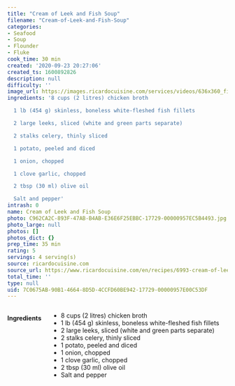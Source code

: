 ```yaml
---
title: "Cream of Leek and Fish Soup"
filename: "Cream-of-Leek-and-Fish-Soup"
categories:
- Seafood
- Soup
- Flounder
- Fluke
cook_time: 30 min
created: '2020-09-23 20:27:06'
created_ts: 1600892826
description: null
difficulty: ''
image_url: https://images.ricardocuisine.com/services/videos/636x360_fish-654.jpg
ingredients: '8 cups (2 litres) chicken broth

  1 lb (454 g) skinless, boneless white-fleshed fish fillets

  2 large leeks, sliced (white and green parts separate)

  2 stalks celery, thinly sliced

  1 potato, peeled and diced

  1 onion, chopped

  1 clove garlic, chopped

  2 tbsp (30 ml) olive oil

  Salt and pepper'
intrash: 0
name: Cream of Leek and Fish Soup
photo: C962CA2C-893F-47AB-B4AB-E36E6F25EBBC-17729-00000957EC5B4493.jpg
photo_large: null
photos: []
photos_dict: {}
prep_time: 35 min
rating: 5
servings: 4 serving(s)
source: ricardocuisine.com
source_url: https://www.ricardocuisine.com/en/recipes/6993-cream-of-leek-and-fish-soup
total_time: ''
type: null
uid: 7C0675AB-90B1-4664-8D5D-4CCFD60BE942-17729-00000957E00C53DF
---
```

<div class="large-8 medium-7 columns" id="writeup">	</div><!-- #writeup -->
</div><!-- #row-one -->
<div class="row" id="row-two">	<div class="medium-4 small-5 columns"><h4 id="ingredients">Ingredients</h4><div class="box box-ingredients content"><ul>
<li>8 cups (2 litres) chicken broth</li>
<li>1 lb (454 g) skinless, boneless white-fleshed fish fillets</li>
<li>2 large leeks, sliced (white and green parts separate)</li>
<li>2 stalks celery, thinly sliced</li>
<li>1 potato, peeled and diced</li>
<li>1 onion, chopped</li>
<li>1 clove garlic, chopped</li>
<li>2 tbsp (30 ml) olive oil</li>
<li>Salt and pepper</li>
</ul>
</div>	</div>	<div class="medium-6 small-7 columns">	</div>